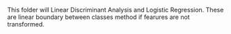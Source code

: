 This folder will Linear Discriminant Analysis and Logistic Regression. These are linear boundary between classes method if fearures are not transformed.